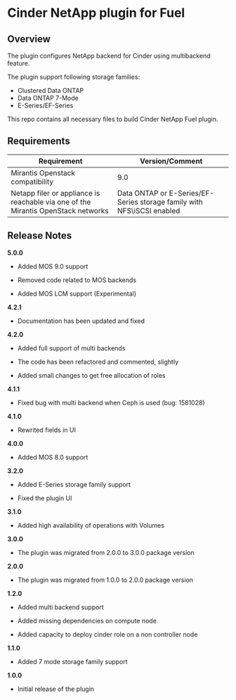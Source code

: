 Cinder NetApp plugin for Fuel
=============================

Overview
--------

The plugin configures NetApp backend for Cinder using multibackend feature.


The plugin support following storage families:
 - Clustered Data ONTAP
 - Data ONTAP 7-Mode
 - E-Series/EF-Series

This repo contains all necessary files to build Cinder NetApp Fuel plugin.


Requirements
------------

| Requirement                                                                              | Version/Comment                                                        |
|------------------------------------------------------------------------------------------|------------------------------------------------------------------------|
| Mirantis Openstack compatibility                                                         | 9.0                                                                    |
| Netapp filer or appliance is reachable via one of the Mirantis OpenStack networks        | Data ONTAP or E-Series/EF-Series storage family with NFS\iSCSI enabled |


Release Notes
-------------

**5.0.0**

* Added MOS 9.0 support

* Removed code related to MOS backends

* Added MOS LCM support (Experimental)

**4.2.1**

* Documentation has been updated and fixed

**4.2.0**

* Added full support of multi backends

* The code has been refactored and commented, slightly

* Added small changes to get free allocation of roles

**4.1.1**

* Fixed bug with multi backend when Ceph is used (bug: 1581028)

**4.1.0**

* Rewrited fields in UI

**4.0.0**

* Added MOS 8.0 support

**3.2.0**

* Added E-Series storage family support

* Fixed the plugin UI

**3.1.0**

* Added high availability of operations with Volumes

**3.0.0**

* The plugin was migrated from 2.0.0 to 3.0.0 package version

**2.0.0**

* The plugin was migrated from 1.0.0 to 2.0.0 package version

**1.2.0**

* Added multi backend support

* Added missing dependencies on compute node

* Added capacity to deploy cinder role on a non controller node

**1.1.0**

* Added 7 mode storage family support

**1.0.0**

* Initial release of the plugin

